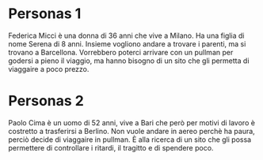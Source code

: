 # Personas 1

Federica Micci è una donna di 36 anni che vive a Milano. Ha una figlia di nome Serena di 8 anni. Insieme vogliono andare a trovare i parenti, ma si trovano a Barcellona. 
Vorrebbero poterci arrivare con un pullman per godersi a pieno il viaggio, ma hanno bisogno di un sito che gli permetta di viaggaire a poco prezzo.


# Personas 2

Paolo Cima è un uomo di 52 anni, vive a Bari che però per motivi di lavoro è costretto a trasferirsi a Berlino. Non vuole andare in aereo perchè ha paura, perciò decide di 
viaggaire in pullman. È alla ricerca di un sito che gli possa permettere di controllare i ritardi, il tragitto e di spendere poco.
